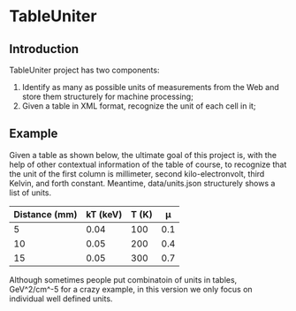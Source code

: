 # TableUniter

## Introduction

TableUniter project has two components:

1. Identify as many as possible units of measurements from the Web and store them structurely for machine processing;
2. Given a table in XML format, recognize the unit of each cell in it;

## Example

Given a table as shown below, the ultimate goal of this project is, with the help of other contextual information of the table of
course, to recognize that the unit of the first column is millimeter, second kilo-electronvolt, third Kelvin, and forth constant.  Meantime, data/units.json structurely shows a list of units.

| Distance (mm) | kT (keV) | T (K) | μ   |
| ------------- | -------- | ----- | --- |
| 5             | 0.04     | 100   | 0.1 |
| 10            | 0.05     | 200   | 0.4 |
| 15            | 0.05     | 300   | 0.7 |

Although sometimes people put combinatoin of units in tables, GeV^2/cm^-5 for a crazy example, in this version we only focus
on individual well defined units.
